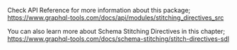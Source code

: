 Check API Reference for more information about this package;
https://www.graphql-tools.com/docs/api/modules/stitching_directives_src

You can also learn more about Schema Stitching Directives in this chapter;
https://www.graphql-tools.com/docs/schema-stitching/stitch-directives-sdl


